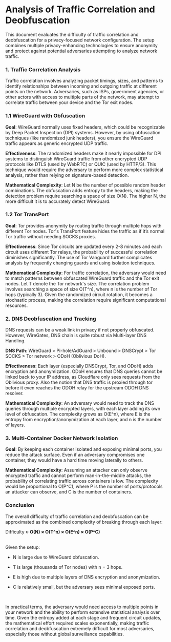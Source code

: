 # Analysis of Traffic Correlation and Deobfuscation

This document evaluates the difficulty of traffic correlation and deobfuscation for a privacy-focused network configuration. The setup combines multiple privacy-enhancing technologies to ensure anonymity and protect against potential adversaries attempting to analyze network traffic.

  

### 1\. Traffic Correlation Analysis

  

Traffic correlation involves analyzing packet timings, sizes, and patterns to identify relationships between incoming and outgoing traffic at different points on the network. Adversaries, such as ISPs, government agencies, or other actors with access to multiple parts of the network, may attempt to correlate traffic between your device and the Tor exit nodes.

  

### 1.1 WireGuard with Obfuscation

  

**Goal**: WireGuard normally uses fixed headers, which could be recognizable by Deep Packet Inspection (DPI) systems. However, by using obfuscation techniques (like randomized junk headers), you ensure the WireGuard traffic appears as generic encrypted UDP traffic.

  

**Effectiveness**: The randomized headers make it nearly impossible for DPI systems to distinguish WireGuard traffic from other encrypted UDP protocols like DTLS (used by WebRTC) or QUIC (used by HTTP/3). This technique would require the adversary to perform more complex statistical analysis, rather than relying on signature-based detection.

  

**Mathematical Complexity**: Let N be the number of possible random header combinations. The obfuscation adds entropy to the headers, making the detection problem require searching a space of size O(N). The higher N, the more difficult it is to accurately detect WireGuard.

  

### 1.2 Tor TransPort

  

**Goal**: Tor provides anonymity by routing traffic through multiple hops with different Tor nodes. Tor's TransPort feature hides the traffic as if it’s normal Tor traffic without needing SOCKS proxies.

  

**Effectiveness**: Since Tor circuits are updated every 2-8 minutes and each circuit uses different Tor relays, the probability of successful correlation diminishes significantly. The use of Tor Vanguard further complicates analysis by frequently changing guards and using isolation techniques.

  

**Mathematical Complexity**: For traffic correlation, the adversary would need to match patterns between obfuscated WireGuard traffic and the Tor exit nodes. Let T denote the Tor network's size. The correlation problem involves searching a space of size O(T^n), where n is the number of Tor hops (typically 3). Given the randomized circuit rotation, it becomes a stochastic process, making the correlation require significant computational resources.

  

### 2\. DNS Deobfuscation and Tracking

  

DNS requests can be a weak link in privacy if not properly obfuscated. However, WireGates, DNS chain is quite robust via Multi-layer DNS Handling.

  
  

**DNS Path**: WireGuard > Pi-hole/AdGuard > Unbound > DNSCrypt > Tor SOCKS > Tor network > ODoH (Oblivious DoH).

  

**Effectiveness**: Each layer (especially DNSCrypt, Tor, and ODoH) adds encryption and anonymization. ODoH ensures that DNS queries cannot be linked back to your IP address, as Cloudflare only sees requests from the Oblivious proxy. Also the notion that DNS traffic is proxied through tor before it even reaches the ODOH relay for the upstream ODOH DNS resolver.

  

**Mathematical Complexity**: An adversary would need to track the DNS queries through multiple encrypted layers, with each layer adding its own level of obfuscation. The complexity grows as O(E^n), where E is the entropy from encryption/anonymization at each layer, and n is the number of layers.

  

### 3\. Multi-Container Docker Network Isolation

  

**Goal**: By keeping each container isolated and exposing minimal ports, you reduce the attack surface. Even if an adversary compromises one container, they would have a hard time moving laterally to others.

  

**Mathematical Complexity**: Assuming an attacker can only observe encrypted traffic and cannot perform man-in-the-middle attacks, the probability of correlating traffic across containers is low. The complexity would be proportional to O(P^C), where P is the number of ports/protocols an attacker can observe, and C is the number of containers.

  

### Conclusion

  

The overall difficulty of traffic correlation and deobfuscation can be approximated as the combined complexity of breaking through each layer:

  

Difficulty ≈ **O(N) × O(T^n) × O(E^n) × O(P^C)**

<br/>Given the setup:

- N is large due to WireGuard obfuscation.

- T is large (thousands of Tor nodes) with n = 3 hops.

- E is high due to multiple layers of DNS encryption and anonymization.

- C is relatively small, but the adversary sees minimal exposed ports.

<br/>

In practical terms, the adversary would need access to multiple points in your network and the ability to perform extensive statistical analysis over time. Given the entropy added at each stage and frequent circuit updates, the mathematical effort required scales exponentially, making traffic correlation and deobfuscation extremely difficult for most adversaries, especially those without global surveillance capabilities.
  

